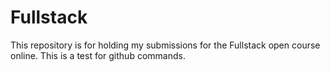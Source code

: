 # Fullstack
This repository is for holding my submissions for the Fullstack open course online. This is a test for github commands.
